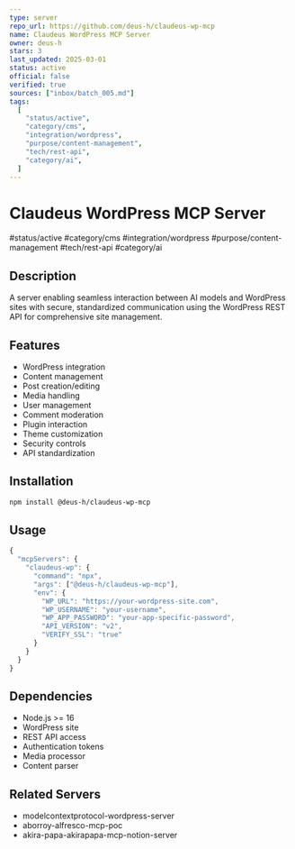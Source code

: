 ```yaml
--- 
type: server
repo_url: https://github.com/deus-h/claudeus-wp-mcp
name: Claudeus WordPress MCP Server
owner: deus-h
stars: 3
last_updated: 2025-03-01
status: active
official: false
verified: true
sources: ["inbox/batch_005.md"]
tags:
  [
    "status/active",
    "category/cms",
    "integration/wordpress",
    "purpose/content-management",
    "tech/rest-api",
    "category/ai",
  ]
---
```


# Claudeus WordPress MCP Server

#status/active #category/cms #integration/wordpress #purpose/content-management #tech/rest-api #category/ai

## Description

A server enabling seamless interaction between AI models and WordPress sites with secure, standardized communication using the WordPress REST API for comprehensive site management.

## Features

- WordPress integration
- Content management
- Post creation/editing
- Media handling
- User management
- Comment moderation
- Plugin interaction
- Theme customization
- Security controls
- API standardization

## Installation

```bash
npm install @deus-h/claudeus-wp-mcp
```

## Usage

```javascript
{
  "mcpServers": {
    "claudeus-wp": {
      "command": "npx",
      "args": ["@deus-h/claudeus-wp-mcp"],
      "env": {
        "WP_URL": "https://your-wordpress-site.com",
        "WP_USERNAME": "your-username",
        "WP_APP_PASSWORD": "your-app-specific-password",
        "API_VERSION": "v2",
        "VERIFY_SSL": "true"
      }
    }
  }
}
```

## Dependencies

- Node.js >= 16
- WordPress site
- REST API access
- Authentication tokens
- Media processor
- Content parser

## Related Servers

- modelcontextprotocol-wordpress-server
- aborroy-alfresco-mcp-poc
- akira-papa-akirapapa-mcp-notion-server